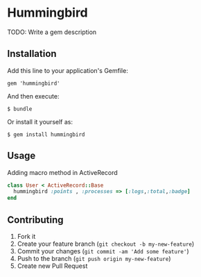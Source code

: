 # Hummingbird

TODO: Write a gem description

## Installation

Add this line to your application's Gemfile:

    gem 'hummingbird'

And then execute:

    $ bundle

Or install it yourself as:

    $ gem install hummingbird

## Usage

Adding macro method in ActiveRecord
```ruby
class User < ActiveRecord::Base
  hummingbird :points , :processes => [:logs,:total,:badge]
end
```


## Contributing

1. Fork it
2. Create your feature branch (`git checkout -b my-new-feature`)
3. Commit your changes (`git commit -am 'Add some feature'`)
4. Push to the branch (`git push origin my-new-feature`)
5. Create new Pull Request
